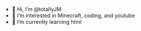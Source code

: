- 👋 Hi, I’m @totallyJM
- 👀 I’m interested in Minecraft, coding, and youtube 
- 🌱 I’m currently learning html

<!---
totallyJM/totallyJM is a ✨ special ✨ repository because its `README.md` (this file) appears on your GitHub profile.
You can click the Preview link to take a look at your changes.
--->
